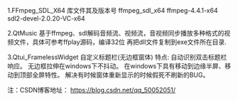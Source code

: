 1.FFmpeg_SDL_X64 库文件其及版本号 
 ffmpeg_sdl_x64
 ffmpeg-4.4.1-x64
 sdl2-devel-2.0.20-VC-x64

2.QtMusic 基于ffmpeg、sdl解码音频流、视频流，音视频同步播放多种格式的视频文件，具体可参考ffplay源码，编译32位 再把dll文件复制到exe文件所在目录.

3.Qtui_FramelessWidget 自定义标题栏(无边框窗体)
  特点:
  自动识别双击标题栏响应。
  无边框拉伸在windows下不抖动。
  在windows下具有移动到边缘半屏、移动到顶部全屏特性。
  解决有时候窗体重新显示的时候假死不刷新的BUG。

注：CSDN博客地址：
   https://blog.csdn.net/qq_50052051/
